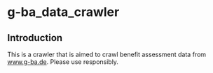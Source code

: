 # g-ba_data_crawler

## Introduction
This is a crawler that is aimed to crawl benefit assessment data from www.g-ba.de. Please use responsibly.
